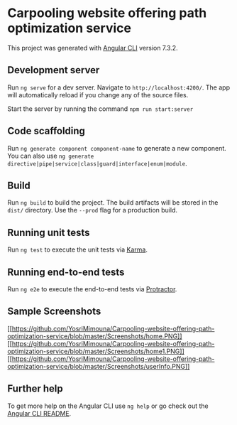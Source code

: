 # Carpooling website offering path optimization service 

This project was generated with [Angular CLI](https://github.com/angular/angular-cli) version 7.3.2.

## Development server

Run `ng serve` for a dev server. Navigate to `http://localhost:4200/`. The app will automatically reload if you change any of the source files.

Start the server by running the command `npm run start:server` 

## Code scaffolding

Run `ng generate component component-name` to generate a new component. You can also use `ng generate directive|pipe|service|class|guard|interface|enum|module`.

## Build

Run `ng build` to build the project. The build artifacts will be stored in the `dist/` directory. Use the `--prod` flag for a production build.

## Running unit tests

Run `ng test` to execute the unit tests via [Karma](https://karma-runner.github.io).

## Running end-to-end tests

Run `ng e2e` to execute the end-to-end tests via [Protractor](http://www.protractortest.org/).

## Sample Screenshots

[[https://github.com/YosriMimouna/Carpooling-website-offering-path-optimization-service/blob/master/Screenshots/home.PNG]]
[[https://github.com/YosriMimouna/Carpooling-website-offering-path-optimization-service/blob/master/Screenshots/home1.PNG]]
[[https://github.com/YosriMimouna/Carpooling-website-offering-path-optimization-service/blob/master/Screenshots/userInfo.PNG]]

## Further help

To get more help on the Angular CLI use `ng help` or go check out the [Angular CLI README](https://github.com/angular/angular-cli/blob/master/README.md).
